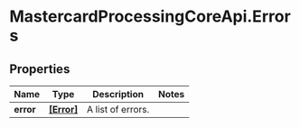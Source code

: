 # MastercardProcessingCoreApi.Errors

## Properties

Name | Type | Description | Notes
------------ | ------------- | ------------- | -------------
**error** | [**[Error]**](Error.md) | A list of errors. | 


